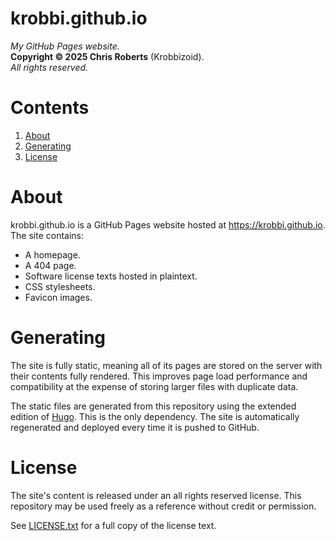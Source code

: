 # krobbi.github.io
_My GitHub Pages website._  
__Copyright &copy; 2025 Chris Roberts__ (Krobbizoid).  
_All rights reserved._

# Contents
1. [About](#about)
2. [Generating](#generating)
3. [License](#license)

# About
krobbi.github.io is a GitHub Pages website hosted at https://krobbi.github.io.
The site contains:
* A homepage.
* A 404 page.
* Software license texts hosted in plaintext.
* CSS stylesheets.
* Favicon images.

# Generating
The site is fully static, meaning all of its pages are stored on the server
with their contents fully rendered. This improves page load performance and
compatibility at the expense of storing larger files with duplicate data.

The static files are generated from this repository using the extended edition
of [Hugo](https://gohugo.io). This is the only dependency. The site is
automatically regenerated and deployed every time it is pushed to GitHub.

# License
The site's content is released under an all rights reserved license. This
repository may be used freely as a reference without credit or permission.

See [LICENSE.txt](./LICENSE.txt) for a full copy of the license text.
